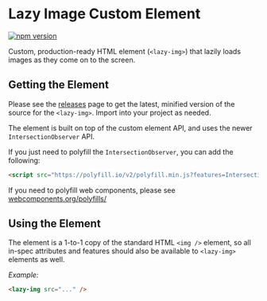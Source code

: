 # Lazy Image Custom Element

[![npm version](https://badge.fury.io/js/lazy-img-element.svg)](https://badge.fury.io/js/lazy-img-element)

Custom, production-ready HTML element (`<lazy-img>`) that lazily loads images
as they come on to the screen.

## Getting the Element

Please see the
[releases](https://github.com/aeolingamenfel/lazy-img/releases) page to get the 
latest, minified version of the source for the `<lazy-img>`. Import into your 
project as needed.

The element is built on top of the custom element API, and uses the newer
`IntersectionObserver` API. 

If you just need to polyfill the `IntersectionObserver`, you can add the
following:

```HTML
<script src="https://polyfill.io/v2/polyfill.min.js?features=IntersectionObserver"></script>
```

If you need to polyfill web components, please see
[webcomponents.org/polyfills/](https://www.webcomponents.org/polyfills/)

## Using the Element

The element is a 1-to-1 copy of the standard HTML `<img />` element, so all 
in-spec attributes and features should also be available to `<lazy-img>` 
elements as well.

*Example:*

```HTML
<lazy-img src="..." />
```